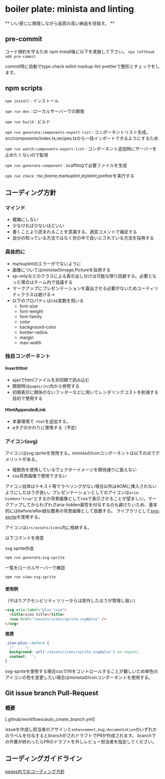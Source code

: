 # boiler plate: minista and linting

** いい感じに開発しながら品質の高い納品を目指す。 **

## pre-commit

コード規約を守るため
npm install後に以下を実施して下さい。
`npx lefthook add pre-commit`

commit時に自動でtype check eslint markup-lint prettierで整形とチェックをします。

## npm scripts

`npm install` : インストール

`npm run dev` : ローカルサーバーでの開発

`npm run build` : ビルド

`npm run generate:components-export-list` : コンポーネントリスト生成。src/components/index.ts,recipes.tsから一括インポートできるようにするため

`npm run watch:components-export-list` : コンポーネント追加時にサーバーを止めたくないので監視

`npm run generate-component` : scaffdogで必要ファイルを生成

`npm run check` : tsc,biome,markuplint,stylelint,prettierを実行する

## コーディング方針

### マインド

- 複雑にしない
- 少なければ少ないほどいい
- 書くことより読まれることを意識する、適宜コメントで補足する
- 自分の知っている方法ではなく世の中で良いとされている方法を採用する

### 具体的に

- markuplintのエラーがでないように
- 画像についてはministaのImage,Pictureを採用する
- sp-onlyなどのクラスによる表示出し分けは可能な限り回避する。必要となった場合はチーム内で協議する
- マークアップにプレゼンテーションを露出させる必要がないためユーティリティクラスは避ける→
- 以下のプロパティはcss変数を用いる
  - font-size
  - font-weight
  - font-family
  - color
  - background-color
  - border-radius
  - margin
  - max-width

### 独自コンポーネント

#### InsertHtml

- ajaxでhtmlファイルを非同期で読み込む
- 開発時は`pages/inc`内から参照する
- 初期表示に関係のないフッターなどに用いてレンダリングコストを削減する目的で使用する

#### HtmlAppendedLink

- 本番環境で`.html`を追加する。
- aタグのかわりに使用する（予定)

### アイコン(svg)

アイコンはsvg spriteを使用する。ministaのIconコンポーネントは以下の点でデメリットがある。

- 複数色を使用しているヴェクターイメージを期待通りに扱えない
- css背景画像で使用できない

アイコン自体はテキスト等でラベリングがない場合以外はAOMに挿入されないようにしたほうが良い。プレゼンテーションとしてのアイコンは`aria-hidden="true"`とするか背景画像としてcssで表示させることが望ましい。マークアップしてからわざわざaria-hidden属性を付与するのも避けたいため、基本的にはbefore/after疑似要素の背景画像として設置する。
ライブラリとして[svg-sprite](https://github.com/svg-sprite/svg-sprite)を使用する。

アイコンは`src/assets/icons`内に格納する。

以下コマンドを用意

svg sprite作成

```bash
npm run generate:svg-sprite
```

一覧をローカルサーバーで確認

```bash
npm run view-svg-sprite
```

#### 使用例

（やはりアクセシビリティツリーからは除外したほうが管理し易い）

```html
<svg aria-label="plus icon">
  <title>icon title</title>
  <use href="/assets/icons/sprite.svg#plus" />
</svg>
```

**推奨**

```css
.icon-plus::before {
  /* ... */
  background: url('/assets/icons/sprite.svg#plus') no-repeat;
  content: '';
}
```

svg-spriteを使用する場合cssでfillをコントロールすることが難しいため単色のアイコンの色を変更したい場合はministaのIconコンポーネントを使用する。

## Git issue branch Pull-Request

### 概要

[.github/workflows/auto_create_branch.yml]

issueを作成し担当者のアサインと`enhancement,bug,documentation`のいずれかのラベルを付与するとbranchがされドラフトでPRが作成されます。
branchでの作業が終わったらPRのドラフトを外しレビュー担当者を指定してください。

## コーディングガイドライン

[pages内でのコーディング方針](/page-coding-guidelines.md)

